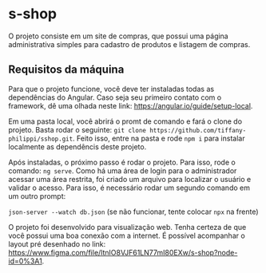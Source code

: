 # s-shop

O projeto consiste em um site de compras, que possui uma página administrativa simples para cadastro de produtos e listagem de compras.

## Requisitos da máquina

Para que o projeto funcione, você deve ter instaladas todas as dependências do Angular. Caso seja seu primeiro contato com o framework, dê uma olhada neste link: https://angular.io/guide/setup-local.

Em uma pasta local, você abrirá o promt de comando e fará o clone do projeto. Basta rodar o seguinte: `git clone https://github.com/tiffany-philippi/sshop.git`.
Feito isso, entre na pasta e rode `npm i` para instalar localmente as dependêncis deste projeto.

Após instaladas, o próximo passo é rodar o projeto. Para isso, rode o comando: `ng serve`.
Como há uma área de login para o administrador acessar uma área restrita, foi criado um arquivo para localizar o usuário e validar o acesso. Para isso, é necessário rodar um segundo comando em um outro prompt: 

`json-server --watch db.json` (se não funcionar, tente colocar `npx` na frente)



O projeto foi desenvolvido para visualização web. Tenha certeza de que você possui uma boa conexão com a internet.
É possível acompanhar o layout pré desenhado no link: https://www.figma.com/file/ltnIO8VJF61LN77mI80EXw/s-shop?node-id=0%3A1.
